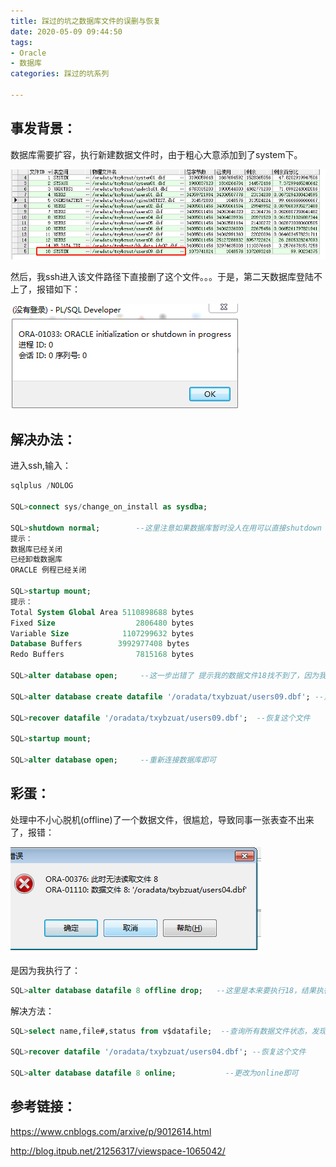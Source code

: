 ```yaml
---
title: 踩过的坑之数据库文件的误删与恢复
date: 2020-05-09 09:44:50
tags:
- Oracle
- 数据库
categories: 踩过的坑系列

---
```




## 事发背景：

数据库需要扩容，执行新建数据文件时，由于粗心大意添加到了system下。

![01](踩过的坑之数据库文件的误删与恢复/01.png)

然后，我ssh进入该文件路径下直接删了这个文件。。。于是，第二天数据库登陆不上了，报错如下：



![](踩过的坑之数据库文件的误删与恢复/02.png)



## 解决办法：

进入ssh,输入：

```sql
sqlplus /NOLOG

SQL>connect sys/change_on_install as sysdba;

SQL>shutdown normal;        --这里注意如果数据库暂时没人在用可以直接shutdown immediate
提示：
数据库已经关闭
已经卸载数据库
ORACLE 例程已经关闭

SQL>startup mount;
提示：
Total System Global Area 5110898688 bytes
Fixed Size                  2806480 bytes
Variable Size            1107299632 bytes
Database Buffers        3992977408 bytes
Redo Buffers                7815168 bytes

SQL>alter database open;     --这一步出错了 提示我的数据文件18找不到了，因为我删除了。

SQL>alter database create datafile '/oradata/txybzuat/users09.dbf'; --重新创建这个文件

SQL>recover datafile '/oradata/txybzuat/users09.dbf';  --恢复这个文件

SQL>startup mount;  

SQL>alter database open;     --重新连接数据库即可

```



## 彩蛋：

处理中不小心脱机(offline)了一个数据文件，很尴尬，导致同事一张表查不出来了，报错：

![](踩过的坑之数据库文件的误删与恢复/03.png)

是因为我执行了：

```sql
SQL>alter database datafile 8 offline drop;   --这里是本来要执行18，结果执行成了8。
```



解决方法：

```sql
SQL>select name,file#,status from v$datafile;  --查询所有数据文件状态，发现这个文件offline了。

SQL>recover datafile '/oradata/txybzuat/users04.dbf'; --恢复这个文件

SQL>alter database datafile 8 online;           --更改为online即可
```



## 参考链接：

<https://www.cnblogs.com/arxive/p/9012614.html>

<http://blog.itpub.net/21256317/viewspace-1065042/>